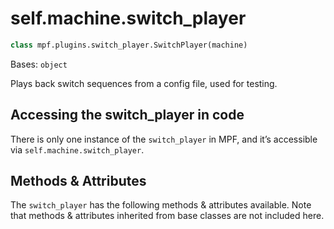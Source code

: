 
# self.machine.switch_player

``` python
class mpf.plugins.switch_player.SwitchPlayer(machine)
```

Bases: `object`

Plays back switch sequences from a config file, used for testing.

## Accessing the switch_player in code

There is only one instance of the `switch_player` in MPF, and it’s accessible via `self.machine.switch_player`.

## Methods & Attributes

The `switch_player` has the following methods & attributes available. Note that methods & attributes inherited from base classes are not included here.
